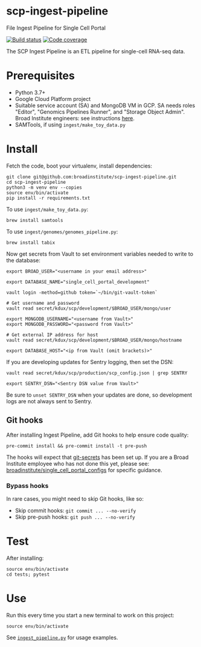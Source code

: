 # scp-ingest-pipeline

File Ingest Pipeline for Single Cell Portal

[![Build status](https://img.shields.io/circleci/build/github/broadinstitute/scp-ingest-pipeline.svg)](https://circleci.com/gh/broadinstitute/scp-ingest-pipeline)
[![Code coverage](https://codecov.io/gh/broadinstitute/scp-ingest-pipeline/branch/master/graph/badge.svg)](https://codecov.io/gh/broadinstitute/scp-ingest-pipeline)

The SCP Ingest Pipeline is an ETL pipeline for single-cell RNA-seq data.

# Prerequisites

- Python 3.7+
- Google Cloud Platform project
- Suitable service account (SA) and MongoDB VM in GCP. SA needs roles "Editor", "Genomics Pipelines Runner", and "Storage Object Admin". Broad Institute engineers: see instructions [here](https://github.com/broadinstitute/single_cell_portal_configs/tree/master/terraform-mongodb).
- SAMTools, if using `ingest/make_toy_data.py`

# Install

Fetch the code, boot your virtualenv, install dependencies:

```
git clone git@github.com:broadinstitute/scp-ingest-pipeline.git
cd scp-ingest-pipeline
python3 -m venv env --copies
source env/bin/activate
pip install -r requirements.txt
```

To use `ingest/make_toy_data.py`:

```
brew install samtools
```

To use `ingest/genomes/genomes_pipeline.py`:

```
brew install tabix
```

Now get secrets from Vault to set environment variables needed to write to the database:

```
export BROAD_USER="<username in your email address>"

export DATABASE_NAME="single_cell_portal_development"

vault login -method=github token=`~/bin/git-vault-token`

# Get username and password
vault read secret/kdux/scp/development/$BROAD_USER/mongo/user

export MONGODB_USERNAME="<username from Vault>"
export MONGODB_PASSWORD="<password from Vault>"

# Get external IP address for host
vault read secret/kdux/scp/development/$BROAD_USER/mongo/hostname

export DATABASE_HOST="<ip from Vault (omit brackets)>"
```

If you are developing updates for Sentry logging, then set the DSN:

```
vault read secret/kdux/scp/production/scp_config.json | grep SENTRY

export SENTRY_DSN="<Sentry DSN value from Vault>"
```

Be sure to `unset SENTRY_DSN` when your updates are done, so development logs are not always sent to Sentry.

## Git hooks

After installing Ingest Pipeline, add Git hooks to help ensure code quality:

```
pre-commit install && pre-commit install -t pre-push
```

The hooks will expect that [git-secrets](https://github.com/awslabs/git-secrets) has been set up. If you are a Broad Institute employee who has not done this yet, please see: [broadinstitute/single_cell_portal_configs](https://github.com/broadinstitute/single_cell_portal_configs) for specific guidance.

### Bypass hooks

In rare cases, you might need to skip Git hooks, like so:

- Skip commit hooks: `git commit ... --no-verify`
- Skip pre-push hooks: `git push ... --no-verify`

# Test

After installing:

```
source env/bin/activate
cd tests; pytest
```

# Use

Run this every time you start a new terminal to work on this project:

```
source env/bin/activate
```

See [`ingest_pipeline.py`](https://github.com/broadinstitute/scp-ingest-pipeline/blob/ew-tests-hook/ingest/ingest_pipeline.py) for usage examples.
